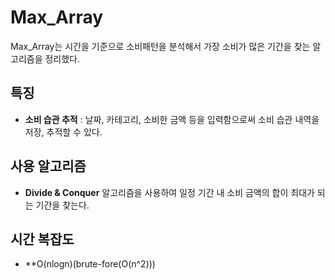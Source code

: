 # Max_Array
Max_Array는 시간을 기준으로 소비패턴을 분석해서 가장 소비가 많은 기간을 찾는 알고리즘을 정리했다.

## 특징
- **소비 습관 추적** : 날짜, 카테고리, 소비한 금액 등을 입력함으로써 소비 습관 내역을 저장, 추적할 수 있다.

## 사용 알고리즘
- **Divide & Conquer** 알고리즘을 사용하여 일정 기간 내 소비 금액의 합이 최대가 되는 기간을 찾는다.

## 시간 복잡도
- **O(nlogn)(brute-fore(O(n^2)))



